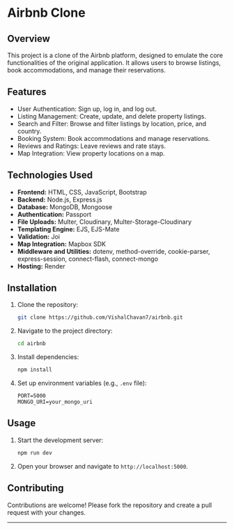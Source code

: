 # Airbnb Clone

## Overview
This project is a clone of the Airbnb platform, designed to emulate the core functionalities of the original application. It allows users to browse listings, book accommodations, and manage their reservations.

## Features
- User Authentication: Sign up, log in, and log out.
- Listing Management: Create, update, and delete property listings.
- Search and Filter: Browse and filter listings by location, price, and country.
- Booking System: Book accommodations and manage reservations.
- Reviews and Ratings: Leave reviews and rate stays.
- Map Integration: View property locations on a map.

## Technologies Used
- **Frontend:** HTML, CSS, JavaScript, Bootstrap
- **Backend:** Node.js, Express.js
- **Database:** MongoDB, Mongoose
- **Authentication:** Passport
- **File Uploads:** Multer, Cloudinary, Multer-Storage-Cloudinary
- **Templating Engine:** EJS, EJS-Mate
- **Validation:** Joi
- **Map Integration:** Mapbox SDK
- **Middleware and Utilities:** dotenv, method-override, cookie-parser, express-session, connect-flash, connect-mongo
- **Hosting:** Render

## Installation
1. Clone the repository:
   ```sh
   git clone https://github.com/VishalChavan7/airbnb.git
   ```
2. Navigate to the project directory:
   ```sh
   cd airbnb
   ```
3. Install dependencies:
   ```sh
   npm install
   ```
4. Set up environment variables (e.g., `.env` file):
   ```plaintext
   PORT=5000
   MONGO_URI=your_mongo_uri
   ```

## Usage
1. Start the development server:
   ```sh
   npm run dev
   ```
2. Open your browser and navigate to `http://localhost:5000`.

## Contributing
Contributions are welcome! Please fork the repository and create a pull request with your changes.

---
